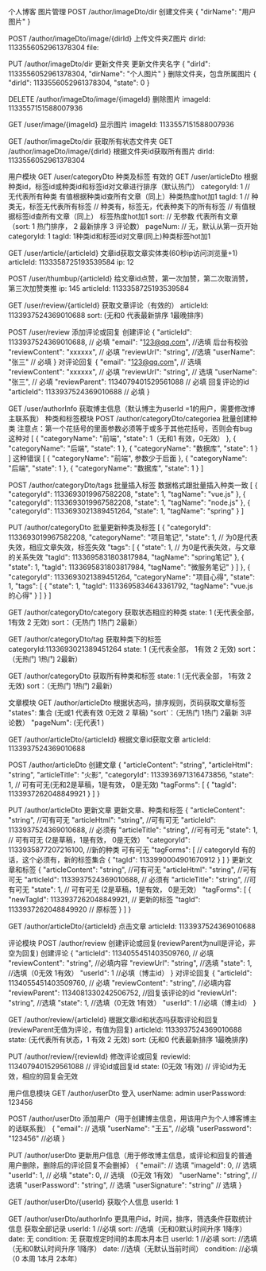 个人博客
图片管理
POST /author/imageDto/dir 创建文件夹
{ "dirName": "用户图片" }

POST /author/imageDto/image/{dirId} 上传文件夹Z图片
dirId: 1133556052961378304 file:

PUT /author/imageDto/dir 更新文件夹
更新文件夹名字 { "dirId": 1133556052961378304, "dirName": "个人图片" } 删除文件夹，包含所属图片 { "dirId": 1133556052961378304, "state": 0 }

DELETE /author/imageDto/image/{imageId} 删除图片
imageId: 1133557151588007936

GET /user/image/{imageId} 显示图片
imageId: 1133557151588007936

GET /author/imageDto/dir 获取所有状态文件夹
GET /author/imageDto/image/{dirId} 根据文件夹id获取所有图片
dirId: 1133556052961378304

用户模块
GET /user/categoryDto 种类及标签 有效的
GET /user/articleDto 根据种类id，标签id或种类id和标签id对文章进行排序（默认热门）
categoryId: 1 // 无代表所有种类 有值根据种类id查所有文章（同上）种类热度hot加1 tagId: 1 // 种类无，标签无代表所有标签 // 种类有，标签无，代表种类下的所有标签 // 有值根据标签id查所有文章（同上） 标签热度hot加1 sort: // 无参数 代表所有文章（sort: 1 热门排序， 2 最新排序 3 评论数） pageNum: // 无，默认从第一页开始 categoryId: 1 tagId: 1种类id和标签id对文章(同上)种类标签hot加1

GET /user/article/{articleId} 文章id获取文章实体类(60秒ip访问浏览量+1)
articleId: 1133358725193539584 ip: 12

POST /user/thumbup/{articleId} 给文章id点赞，第一次加赞，第二次取消赞，第三次加赞类推
ip: 145 articleId: 1133358725193539584

GET /user/review/{articleId} 获取文章评论（有效的）
articleId: 1133937524369010688 sort: (无和0 代表最新排序 1最晚排序)

POST /user/review 添加评论或回复
创建评论 { "articleId": 1133937524369010688, // 必填 "email": "123@qq.com", //选填 后台有校验 "reviewContent": "xxxxxx", // 必填 "reviewUrl": "string", //选填 "userName": "张三" // 必填 } 对评论回复 { "email": "123@qq.com", // 选填 "reviewContent": "xxxxxx", // 必填 "reviewUrl": "string", // 选填 "userName": "张三", // 必填 "reviewParent": 1134079401529561088 // 必填 回复评论的id "articleId": 1133937524369010688 // 必填 }

GET /user/authorInfo 获取博主信息（默认博主为userId =1的用户，需要修改博主联系我）
种类和标签模块
POST /author/categoryDto/categoriea 批量创建种类
注意点：第一个花括号的里面参数必须等于或多于其他花括号，否则会有bug 这种对 [ { "categoryName": "前端", "state": 1（无和1 有效，0无效） }, { "categoryName": "后端", "state": 1 }, { "categoryName": "数据库", "state": 1 } ] 这种错误 [ { "categoryName": "前端", 参数少于后面 }, { "categoryName": "后端", "state": 1 }, { "categoryName": "数据库", "state": 1 } ]

POST /author/categoryDto/tags 批量插入标签
数据格式跟批量插入种类一致 [ { "categoryId": 1133693019967582208, "state": 1, "tagName": "vue.js" }, { "categoryId": 1133693019967582208, "state": 1, "tagName": "node.js" }, { "categoryId": 1133693021389451264, "state": 1, "tagName": "spring" } ]

PUT /author/categoryDto 批量更新种类及标签
[ { "categoryId": 1133693019967582208, "categoryName": "项目笔记", "state": 1, // 为0是代表失效，相应文章失效，标签失效 "tags": [ { "state": 1, // 为0是代表失效，与文章的关系失效 "tagId": 1133695831803817984, "tagName": "spring笔记" }, { "state": 1, "tagId": 1133695831803817984, "tagName": "微服务笔记" } ] }, { "categoryId": 1133693021389451264, "categoryName": "项目心得", "state": 1, "tags": [ { "state": 1, "tagId": 1133695834643361792, "tagName": "vue.js的心得" } ] } ]

GET /author/categoryDto/category 获取状态相应的种类
state: 1 (无代表全部， 1有效 2 无效) sort：（无热门 1热门 2最新）

GET /author/categoryDto/tag 获取种类下的标签
categoryId:1133693021389451264 state: 1 (无代表全部， 1有效 2 无效) sort：（无热门 1热门 2最新）

GET /author/categoryDto 获取所有种类和标签
state: 1 (无代表全部， 1有效 2 无效) sort：（无热门 1热门 2最新）

文章模块
GET /author/articleDto 根据状态吗，排序规则，页码获取文章标签
"states": 集合 (无或1 代表有效 0无效 2 草稿) "sort'：（无热门 1热门 2最新 3评论数） "pageNum": (无代表1 )

GET /author/articleDto/{articleId} 根据文章id获取文章
articleId: 1133937524369010688

POST /author/articleDto 创建文章
{ "articleContent": "string", "articleHtml": "string", "articleTitle": "火影", "categoryId": 1133936971316473856, "state": 1, // 可有可无(无和2是草稿，1是有效， 0是无效) "tagForms": [ { "tagId": 1133937262048849921 } ] }

PUT /author/articleDto 更新文章
更新文章、种类和标签 { "articleContent": "string", //可有可无 "articleHtml": "string", //可有可无 "articleId": 1133937524369010688, // 必须有 "articleTitle": "string", //可有可无 "state": 1, // 可有可无 (2是草稿，1是有效， 0是无效） "categoryId": 1133935877207216100, //新的种类 可有可无 "tagForms": [ // categoryId 有的话，这个必须有，新的标签集合 { "tagId": 1133990004901670912 } ] } 更新文章和标签 { "articleContent": "string", //可有可无 "articleHtml": "string", //可有可无 "articleId": 1133937524369010688, // 必须有 "articleTitle": "string", //可有可无 "state": 1, // 可有可无 (2是草稿，1是有效， 0是无效） "tagForms": [ { "newTagId": 1133937262048849921, // 更新的标签 "tagId": 1133937262048849920 // 原标签 } ] }

GET /author/articleDto/{articleId} 点击文章
articleId: 1133937524369010688

评论模块
POST /author/review 创建评论或回复(reviewParent为null是评论，非空为回复)
创建评论 { "articleId": 1134055451403509760, // 必填 "reviewContent": "string", //必填内容 "reviewUrl": "string", //选填 "state": 1, //选填（0无效 1有效） "userId": 1 //必填（博主id） } 对评论回复 { "articleId": 1134055451403509760, // 必填 "reviewContent": "string", //必填内容 "reviewParent": 1134081330242506752, //回复该评论的id "reviewUrl": "string", //选填 "state": 1, //选填（0无效 1有效） "userId": 1 //必填（博主id） }

GET /author/review/{articleId} 根据文章id和状态吗获取评论和回复 (reviewParent无值为评论，有值为回复)
articleId: 1133937524369010688 state: (无代表所有状态，1 有效 2 无效) sort: (无和0 代表最新排序 1最晚排序)

PUT /author/review/{reviewId} 修改评论或回复
reviewId: 1134079401529561088 // 评论id或回复id state: (0无效 1有效) // 评论id为无效，相应的回复会无效

用户信息模块
GET /author/userDto 登入
userName: admin userPassword: 123456

POST /author/userDto 添加用户（用于创建博主信息，用该用户为个人博客博主的话联系我）
{ "email": // 选填 "userName": "王五", //必填 "userPassword": "123456" //必填 }

PUT /author/userDto 更新用户信息（用于修改博主信息，或评论和回复的普通用户删除，删除后的评论回复不会删掉）
{ "email": // 选填 "imageId": 0, // 选填 "userId": 1, // 必填 "state": 0, // 选填 （0无效 1有效） "userName": "string", // 选填 "userPassword": "string", // 选填 "userSignature": "string" // 选填 }

GET /author/userDto/{userId} 获取个人信息
userId: 1

GET /author/userDto/authorInfo 更具用户id，时间，排序，筛选条件获取统计信息
获取全部记录 userId: 1 //必填 sort: //选填（无和0默认时间升序 1降序） date: 无 condition: 无 获取规定时间的本周本月本日 userId: 1 //必填 sort: //选填（无和0默认时间升序 1降序） date: //选填（无默认当前时间） condition: //必填 （0 本周 1本月 2本年）
